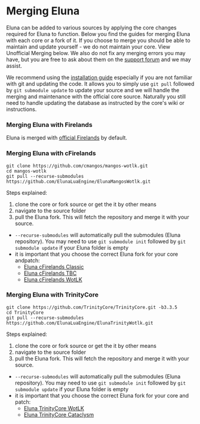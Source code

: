 # Merging Eluna
Eluna can be added to various sources by applying the core changes required for Eluna to function.
Below you find the guides for merging Eluna with each core or a fork of it.
If you choose to merge you should be able to maintain and update yourself - we do not maintain your core. View Unofficial Merging below.
We also do not fix any merging errors you may have, but you are free to ask about them on the [support forum](../README.md#documentation) and we may assist.

We recommend using the [installation guide](INSTALL.md) especially if you are not familiar with git and updating the code.
It allows you to simply use `git pull` followed by `git submodule update` to update your source and we will handle the merging and maintenance with the official core source. Naturally you still need to handle updating the database as instructed by the core's wiki or instructions.

### Merging Eluna with Firelands
Eluna is merged with [official Firelands](http://getmangos.eu/) by default.

### Merging Eluna with cFirelands
```
git clone https://github.com/cmangos/mangos-wotlk.git
cd mangos-wotlk
git pull --recurse-submodules https://github.com/ElunaLuaEngine/ElunaMangosWotlk.git
```
Steps explained:
1. clone the core or fork source or get the it by other means
2. navigate to the source folder
3. pull the Eluna fork. This will fetch the repository and merge it with your source.
  * `--recurse-submodules` will automatically pull the submodules (Eluna repository). You may need to use `git submodule init` followed by `git submodule update` if your Eluna folder is empty
  * it is important that you choose the correct Eluna fork for your core andpatch:
    * [Eluna cFirelands Classic](https://github.com/ElunaLuaEngine/ElunaMangosClassic)
    * [Eluna cFirelands TBC](https://github.com/ElunaLuaEngine/ElunaMangosTbc)
    * [Eluna cFirelands WotLK](https://github.com/ElunaLuaEngine/ElunaMangosWotlk)

### Merging Eluna with TrinityCore
```
git clone https://github.com/TrinityCore/TrinityCore.git -b3.3.5
cd TrinityCore
git pull --recurse-submodules https://github.com/ElunaLuaEngine/ElunaTrinityWotlk.git
```
Steps explained:
1. clone the core or fork source or get the it by other means
2. navigate to the source folder
3. pull the Eluna fork. This will fetch the repository and merge it with your source.
  * `--recurse-submodules` will automatically pull the submodules (Eluna repository). You may need to use `git submodule init` followed by `git submodule update` if your Eluna folder is empty
  * it is important that you choose the correct Eluna fork for your core and patch:
    * [Eluna TrinityCore WotLK](https://github.com/ElunaLuaEngine/ElunaTrinityWotlk)
    * [Eluna TrinityCore Cataclysm](https://github.com/ElunaLuaEngine/ElunaTrinityCata)
